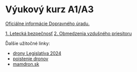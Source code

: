 ﻿# Výukový kurz A1/A3

[Oficiálne informácie Dopravného úradu.](http://letectvo.nsat.sk/bezpilotne-letectvo/)  

[1. Letecká bezpečnosť](1_Letecka_bezpecnost.html)
[2. Obmedzenia vzdušného priesitoru](2_Obmedzenia_vzd_priestoru.html)


Ďalšie užitočné linky:
- [drony Legislatíva 2024](https://www.xtreme.sk/clanok/14/drony-legislativa-2024/)  
- [poistenie dronov](https://www.dronerepublic.sk/poistenie-dronov/)  
- [mamdron.sk](https://mamdron.sk/piloti-dronov/)  

